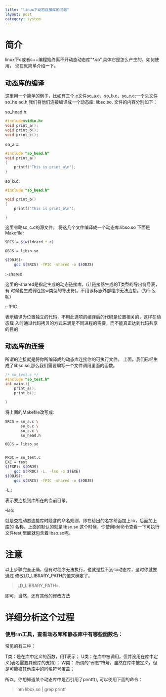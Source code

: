 ```yaml
---
title: "linux下动态连接库的问题"
layout: post
category: system
---
```


# 简介
linux下c或者c++编程始终离不开动态动态库"*.so",具体它是怎么产生的、如何使用，
现在就简单介绍一下。

## 动态库的编译
这里用一个简单的例子，比如有三个.c文件so_a.c、so_b.c、so_c.c;一个头文件so_he
ad.h,我们将他们连接编译成一个动态库: libso.so.
文件的内容分别如下：

so_head.h:

```c
#include<stdio.h>
void print_a();
void print_b();
void print_c();
```
so_a.c:

```c
#include "so_head.h"
void print_a()
{
	printf("This is print_a\n");
}
```
so_b.c:

```c
#include "so_head.h"

void print_b()
{
	printf("This is print_b\n");

}

```
这里省略so_c.c的源文件。
将这几个文件编译成一个动态库:libso.so
下面是Makefile:

```bash
SRCS = $(wildcard *.c)

OBJS = libso.so

$(OBJS):
	gcc $(SRCS) -fPIC -shared -o $(OBJS)
```

:-shared

这里的-shared是指定生成的动态链接库，(让链接器生成的T类型的导出符号表，有
时候也生成弱连接w类型的导出符)。不用该标志外部程序无法连接。(为什么呢)

:-fPIC

表示编译为位置独立的代码，不用此选项的编译后的代码是位置相关的，这样在动态载
入时通过代码拷贝的方式来满足不同进程的需要，而不能真正达到代码共享的目的

## 动态库的连接
所谓的连接就是将你所编译成的动态库连接你的可执行文件。
上面，我们已经生成了libso.so,那么我们需要编写一个文件调用里面的函数。


```c
/* so_test.c */
#include "so_test.h"
int main(){
	print_a();
	print_b();

}
```

将上面的Makefile改写成:

```bash
SRCS = so_a.c \
       so_b.c \
       so_c.c \
       so_head.h

OBJS = libso.so


PROC = so_test.c
EXE = test
$(EXE): $(OBJS)
	gcc $(PROC) -L. -lso -o $(EXE)
$(OBJS):
	gcc $(SRCS) -fPIC -shared -o $(OBJS)


```
-L.: 

表示要连接到库所在的当前目录。

-lso:

就是查找动态连接库时隐含的命名规则，即在给出的名字前面加上lib，后面加上库的
名称。上面的默认的就是libso.so
这个时候，你使用ldd命令查看一下可执行文件test,里面就包含着libso.so呢。

# 注意
以上步骤完全正确，但有时程序无法执行，也就是找不到so动态库，这时你就要通过
修改LD_LIBRARY_PATH的值来确定了。

>LD_LIBRARY_PATH=.

即可，当然，还有其他的修改方法

# 详细分析这个过程

### 使用rm工具，查看动态库和静态库中有哪些函数名：

常见的有三种：

T类：是在库中定义的函数，用T表示；
U类：在库中被调用，但并没用在库中定义(表名需要其他库的支持)；
W类： 所谓的“弱态”符号，虽然在库中被定义，但是可能被其他库中的同名符号覆盖；

所以，你想知道某个动态库中是否引用了printf(), 可以使用下面的命令：

> nm libxx.so | grep printf




